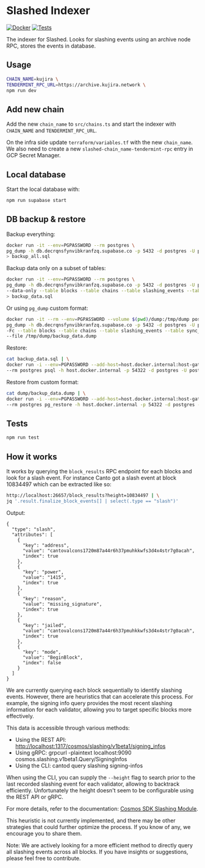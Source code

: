 # Slashed Indexer

[![Docker](https://github.com/AndreMiras/slashed/actions/workflows/docker.yml/badge.svg)](https://github.com/AndreMiras/slashed/actions/workflows/docker.yml)
[![Tests](https://github.com/AndreMiras/slashed/actions/workflows/tests.yml/badge.svg)](https://github.com/AndreMiras/slashed/actions/workflows/tests.yml)

The indexer for Slashed.
Looks for slashing events using an archive node RPC, stores the events in database.

## Usage

```sh
CHAIN_NAME=kujira \
TENDERMINT_RPC_URL=https://archive.kujira.network \
npm run dev
```

## Add new chain

Add the new `chain_name` to `src/chains.ts` and start the indexer with `CHAIN_NAME` and `TENDERMINT_RPC_URL`.

On the infra side update `terraform/variables.tf` with the new `chain_name`.
We also need to create a new `slashed-chain_name-tendermint-rpc` entry in GCP Secret Manager.

## Local database

Start the local database with:

```sh
npm run supabase start
```

## DB backup & restore

Backup everything:

```sh
docker run -it --env=PGPASSWORD --rm postgres \
pg_dump -h db.decrqnsfynvibkranfzq.supabase.co -p 5432 -d postgres -U postgres \
> backup_all.sql
```

Backup data only on a subset of tables:

```sh
docker run -it --env=PGPASSWORD --rm postgres \
pg_dump -h db.decrqnsfynvibkranfzq.supabase.co -p 5432 -d postgres -U postgres \
--data-only --table blocks --table chains --table slashing_events --table sync_statuses --table validators \
> backup_data.sql
```

Or using `pg_dump` custom format:

```sh
docker run -it --rm --env=PGPASSWORD --volume $(pwd)/dump:/tmp/dump postgres \
pg_dump -h db.decrqnsfynvibkranfzq.supabase.co -p 5432 -d postgres -U postgres \
-Fc --table blocks --table chains --table slashing_events --table sync_statuses --table validators \
--file /tmp/dump/backup_data.dump
```

Restore:

```sh
cat backup_data.sql | \
docker run -i --env=PGPASSWORD --add-host=host.docker.internal:host-gateway \
--rm postgres psql -h host.docker.internal -p 54322 -d postgres -U postgres
```

Restore from custom format:

```sh
cat dump/backup_data.dump | \
docker run -i --env=PGPASSWORD --add-host=host.docker.internal:host-gateway \
--rm postgres pg_restore -h host.docker.internal -p 54322 -d postgres -U postgres
```

## Tests

```sh
npm run test
```

## How it works

It works by querying the `block_results` RPC endpoint for each blocks and look for a slash event.
For instance Canto got a slash event at block 10834497 which can be extracted like so:

```sh
http://localhost:26657/block_results?height=10834497 | \
jq '.result.finalize_block_events[] | select(.type == "slash")'
```

Output:

```
{
  "type": "slash",
  "attributes": [
    {
      "key": "address",
      "value": "cantovalcons1720m87a44r6h37pmuhkkwfs3d4x4str7g0acah",
      "index": true
    },
    {
      "key": "power",
      "value": "1415",
      "index": true
    },
    {
      "key": "reason",
      "value": "missing_signature",
      "index": true
    },
    {
      "key": "jailed",
      "value": "cantovalcons1720m87a44r6h37pmuhkkwfs3d4x4str7g0acah",
      "index": true
    },
    {
      "key": "mode",
      "value": "BeginBlock",
      "index": false
    }
  ]
}
```

We are currently querying each block sequentially to identify slashing events.
However, there are heuristics that can accelerate this process.
For example, the signing info query provides the most recent slashing information for each validator, allowing you to target specific blocks more effectively.

This data is accessible through various methods:

- Using the REST API: <http://localhost:1317/cosmos/slashing/v1beta1/signing_infos>
- Using gRPC: grpcurl -plaintext localhost:9090 cosmos.slashing.v1beta1.Query/SigningInfos
- Using the CLI: cantod query slashing signing-infos

When using the CLI, you can supply the `--height` flag to search prior to the last recorded slashing event for each validator, allowing to backtrack efficiently. Unfortunately the height doesn't seem to be configurable using the REST API or gRPC.

For more details, refer to the documentation:
[Cosmos SDK Slashing Module](https://docs.cosmos.network/main/build/modules/slashing).

This heuristic is not currently implemented, and there may be other strategies that could further optimize the process.
If you know of any, we encourage you to share them.

Note: We are actively looking for a more efficient method to directly query all slashing events across all blocks.
If you have insights or suggestions, please feel free to contribute.
